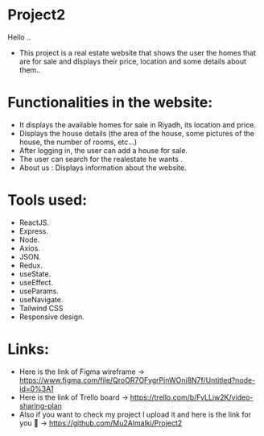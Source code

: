 # Project2
Hello .. 
- This project is a real estate website that shows the user the homes that are for sale and displays their price, location and some details about them..
            
# Functionalities in the website:
* It displays the available homes for sale in Riyadh, its location and price.
* Displays the house details (the area of ​​the house, some pictures of the house, the number of rooms, etc...)
* After logging in, the user can add a house for sale.
* The user can search for the realestate he wants .
* About us : Displays information about the website.
               
# Tools used:
- ReactJS.
- Express.
- Node.
- Axios.
- JSON. 
- Redux.
- useState. 
- useEffect. 
- useParams.
- useNavigate.
- Tailwind CSS 
- Responsive design. 
               
 # Links:
 * Here is the link of Figma wireframe -> https://www.figma.com/file/QroOR7OFygrPjnWOnj8N7f/Untitled?node-id=0%3A1
 * Here is the link of Trello board -> https://trello.com/b/FvLLiw2K/video-sharing-plan
 * Also if you want to check my project I upload it and here is the link for you 🤍 -> https://github.com/Mu2Almalki/Project2             

